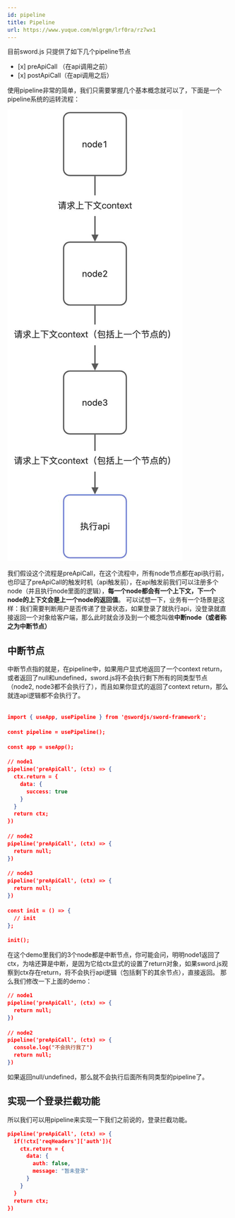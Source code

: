 ```yaml
---
id: pipeline
title: Pipeline
url: https://www.yuque.com/mlgrgm/lrf0ra/rz7wx1
---
```


目前sword.js 只提供了如下几个pipeline节点

- \[x] preApiCall （在api调用之前）
- \[x] postApiCall（在api调用之后）

使用pipeline非常的简单，我们只需要掌握几个基本概念就可以了，下面是一个pipeline系统的运转流程：

![](../assets/rz7wx1/1649591212668-a2a06410-dd9e-4eb2-85c1-51949a948b55.jpeg)

我们假设这个流程是preApiCall，在这个流程中，所有node节点都在api执行前，也印证了preApiCall的触发时机（api触发前），在api触发前我们可以注册多个node（并且执行node里面的逻辑），**每一个node都会有一个上下文，下一个node的上下文会是上一个node的返回值**。
可以试想一下，业务有一个场景是这样：我们需要判断用户是否传递了登录状态，如果登录了就执行api，没登录就直接返回一个对象给客户端，那么此时就会涉及到一个概念叫做**中断node（或者称之为中断节点）**

<a name="jThPn"></a>

## 中断节点

中断节点指的就是，在pipeline中，如果用户显式地返回了一个context return，或者返回了null和undefined，sword.js将不会执行剩下所有的同类型节点（node2, node3都不会执行了），而且如果你显式的返回了context return，那么就连api逻辑都不会执行了。

```json

import { useApp, usePipeline } from '@swordjs/sword-framework';

const pipeline = usePipeline();

const app = useApp();

// node1
pipeline('preApiCall', (ctx) => {
  ctx.return = {
    data: {
      success: true
    }
  }
  return ctx;
})

// node2
pipeline('preApiCall', (ctx) => {
  return null;
})

// node3
pipeline('preApiCall', (ctx) => {
  return null;
})

const init = () => {
  // init
};

init();
```

在这个demo里我们的3个node都是中断节点，你可能会问，明明node1返回了ctx，为啥还算是中断，是因为它给ctx显式的设置了return对象，如果sword.js观察到ctx存在return，将不会执行api逻辑（包括剩下的其余节点），直接返回。
那么我们修改一下上面的demo：

```json
// node1
pipeline('preApiCall', (ctx) => {
  return null;
})

// node2
pipeline('preApiCall', (ctx) => {
  console.log("不会执行我了")
  return null;
})
```

如果返回null/undefined，那么就不会执行后面所有同类型的pipeline了。

<a name="Lwq82"></a>

## 实现一个登录拦截功能

所以我们可以用pipeline来实现一下我们之前说的，登录拦截功能。

```json
pipeline('preApiCall', (ctx) => {
  if(!ctx['reqHeaders']['auth']){
    ctx.return = {
      data: {
        auth: false,
        message: "暂未登录"
      }
    }
  }
  return ctx;
})
```
